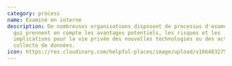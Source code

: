 ```yaml
---
category: process
name: Examiné en interne
description: De nombreuses organisations disposent de processus d'examen interne
  qui prennent en compte les avantages potentiels, les risques et les
  implications pour la vie privée des nouvelles technologies ou des activités de
  collecte de données.
icon: https://res.cloudinary.com/helpful-places/image/upload/v1664832753/dtpr-icons/process/rdua_vubhkl.svg
---
```

